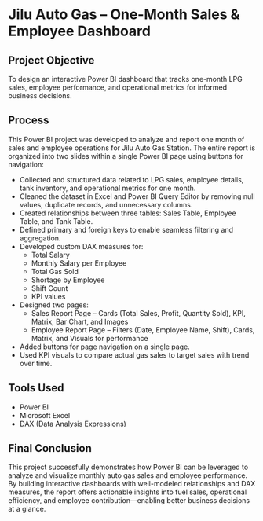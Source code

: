 # Jilu Auto Gas – One-Month Sales & Employee Dashboard
## Project Objective
To design an interactive Power BI dashboard that tracks one-month LPG sales, employee performance, and operational metrics for informed business decisions.

## Process  
This Power BI project was developed to analyze and report one month of sales and employee operations for Jilu Auto Gas Station. The entire report is organized into two slides within a single Power BI page using buttons for navigation:
- Collected and structured data related to LPG sales, employee details, tank inventory, and operational metrics for one month.  
- Cleaned the dataset in Excel and Power BI Query Editor by removing null values, duplicate records, and unnecessary columns.  
- Created relationships between three tables: Sales Table, Employee Table, and Tank Table.  
- Defined primary and foreign keys to enable seamless filtering and aggregation.  
- Developed custom DAX measures for:  
  - Total Salary  
  - Monthly Salary per Employee  
  - Total Gas Sold  
  - Shortage by Employee  
  - Shift Count  
  - KPI values  
- Designed two pages:  
  - Sales Report Page – Cards (Total Sales, Profit, Quantity Sold), KPI, Matrix, Bar Chart, and Images  
  - Employee Report Page – Filters (Date, Employee Name, Shift), Cards, Matrix, and Visuals for performance  
- Added buttons for page navigation on a single page.  
- Used KPI visuals to compare actual gas sales to target sales with trend over time.  

## Tools Used
 - Power BI  
 - Microsoft Excel  
 - DAX (Data Analysis Expressions)
 
## Final Conclusion
This project successfully demonstrates how Power BI can be leveraged to analyze and visualize monthly auto gas sales and employee performance. By building interactive dashboards with well-modeled relationships and DAX measures, the report offers actionable insights into fuel sales, operational efficiency, and employee contribution—enabling better business decisions at a glance.
